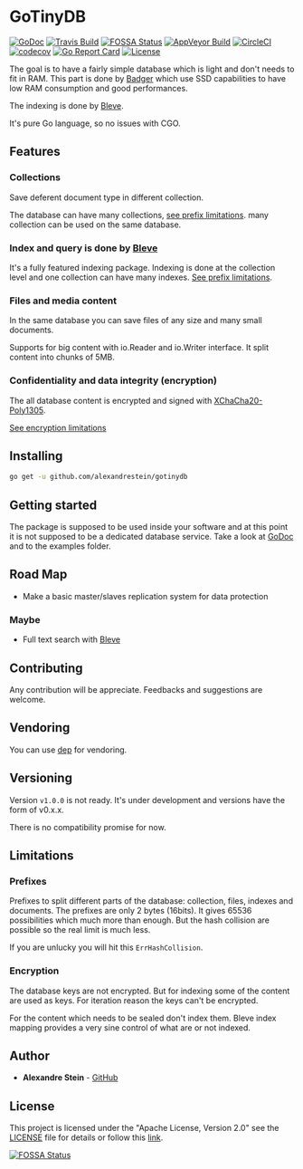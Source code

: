 # GoTinyDB

[![GoDoc](https://godoc.org/github.com/alexandrestein/gotinydb?status.svg)](https://godoc.org/github.com/alexandrestein/gotinydb)
[![Travis Build](https://travis-ci.org/alexandrestein/gotinydb.svg?branch=master)](https://travis-ci.org/alexandrestein/gotinydb) 
[![FOSSA Status](https://app.fossa.io/api/projects/git%2Bgithub.com%2Falexandrestein%2Fgotinydb.svg?type=shield)](https://app.fossa.io/projects/git%2Bgithub.com%2Falexandrestein%2Fgotinydb?ref=badge_shield)
[![AppVeyor Build](https://ci.appveyor.com/api/projects/status/7kr5y6kk9jtkg261?svg=true)](https://ci.appveyor.com/project/alexandrestein/gotinydb)
[![CircleCI](https://circleci.com/gh/alexandrestein/gotinydb.svg?style=svg)](https://circleci.com/gh/alexandrestein/gotinydb)
[![codecov](https://codecov.io/gh/alexandreStein/GoTinyDB/branch/master/graph/badge.svg)](https://codecov.io/gh/alexandreStein/GoTinyDB) 
[![Go Report Card](https://goreportcard.com/badge/github.com/alexandrestein/gotinydb)](https://goreportcard.com/report/github.com/alexandrestein/gotinydb)
[![License](https://img.shields.io/badge/License-Apache--2.0-blue.svg)](http://www.apache.org/licenses/LICENSE-2.0)

The goal is to have a fairly simple database which is light and don't needs to fit in RAM. This part is done by [Badger](https://github.com/dgraph-io/badger) which use SSD capabilities to have low
RAM consumption and good performances.

The indexing is done by [Bleve](https://blevesearch.com).

It's pure Go language, so no issues with CGO.

## Features

### Collections

Save deferent document type in different collection.

The database can have many collections, [see prefix limitations](#prefixes).
many collection can be used on the same database.

### Index and query is done by [Bleve](https://blevesearch.com)

It's a fully featured indexing package.
Indexing is done at the collection level and one collection can have many indexes. [See prefix limitations](#prefixes).

### Files and media content

In the same database you can save files of any size and many small documents.

Supports for big content with io.Reader and io.Writer interface.
It split content into chunks of 5MB.

### Confidentiality and data integrity (encryption)

The all database content is encrypted and signed with [XChaCha20-Poly1305](https://godoc.org/golang.org/x/crypto/chacha20poly1305#NewX).

[See encryption limitations](#encryption)

## Installing

```bash
go get -u github.com/alexandrestein/gotinydb
```

## Getting started

The package is supposed to be used inside your software and at this point it is not supposed to be a dedicated database service.
Take a look at [GoDoc](https://godoc.org/github.com/alexandrestein/gotinydb) and to the examples folder.

## Road Map

- Make a basic master/slaves replication system for data protection

### Maybe

- Full text search with [Bleve](http://www.blevesearch.com/)

## Contributing

Any contribution will be appreciate.
Feedbacks and suggestions are welcome.

## Vendoring

You can use [dep](https://github.com/golang/dep) for vendoring.

## Versioning

Version `v1.0.0` is not ready.
It's under development and versions have the form of v0.x.x.

There is no compatibility promise for now.

## Limitations

### Prefixes

Prefixes to split different parts of the database: collection, files, indexes and documents.
The prefixes are only 2 bytes (16bits). It gives 65536 possibilities which much more than enough.
But the hash collision are possible so the real limit is much less.

If you are unlucky you will hit this `ErrHashCollision`.

### Encryption

The database keys are not encrypted. But for indexing some of the content are used as keys.
For iteration reason the keys can't be encrypted.

For the content which needs to be sealed don't index them.
Bleve index mapping provides a very sine control of what are or not indexed.

## Author

- **Alexandre Stein** - [GitHub](https://github.com/alexandrestein)

## License

This project is licensed under the "Apache License, Version 2.0" see the [LICENSE](LICENSE) file for details or follow this [link](http://www.apache.org/licenses/LICENSE-2.0).

[![FOSSA Status](https://app.fossa.io/api/projects/git%2Bgithub.com%2Falexandrestein%2Fgotinydb.svg?type=large)](https://app.fossa.io/projects/git%2Bgithub.com%2Falexandrestein%2Fgotinydb?ref=badge_large)
